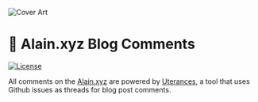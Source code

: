 ![Cover Art](https://alain.xyz/assets/brand/website-screenshot.jpg)

# 🔮 Alain.xyz Blog Comments

[![License][license-img]][license-url]

All comments on the [Alain.xyz](https://alain.xyz/blog) are powered by [Uterances](https://utteranc.es/), a tool that uses Github issues as threads for blog post comments.

[license-img]: https://img.shields.io/:license-mit-blue.svg?style=flat-square
[license-url]: https://opensource.org/licenses/MIT